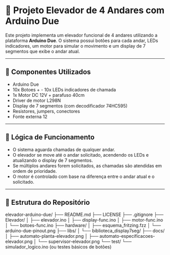 # 🚧 Projeto Elevador de 4 Andares com Arduino Due

Este projeto implementa um elevador funcional de 4 andares utilizando a plataforma **Arduino Due**. O sistema possui botões para cada andar, LEDs indicadores, um motor para simular o movimento e um display de 7 segmentos que exibe o andar atual.

---

## 🔧 Componentes Utilizados

- Arduino Due
- 10x Botoes + - 10x LEDs indicadores de chamada
- 1x Motor DC 12V + parafuso 40cm
- Driver de motor L298N
- Display de 7 segmentos (com decodificador 74HC595)
- Resistores, jumpers, conectores
- Fonte externa 12

---

## 🧠 Lógica de Funcionamento

- O sistema aguarda chamadas de qualquer andar.
- O elevador se move até o andar solicitado, acendendo os LEDs e atualizando o display de 7 segmentos.
- Se múltiplos andares forem solicitados, as chamadas são atendidas em ordem de prioridade.
- O motor é controlado com base na diferença entre o andar atual e o solicitado.

---

## 📁 Estrutura do Repositório
elevador-arduino-due/
├── README.md
├── LICENSE
├── .gitignore
├── Elevador/
│   ├── elevador.ino
│   ├── display-func.ino
│   ├── motor-func.ino
│   └── botoes-func.ino
├── hardware/
│   ├── esquema_fritzing.fzz
│   └── arduino-due-pinout.png
├── libs/
│   └── biblioteca_display7seg/
├── docs/
│   ├── automato-planta-elevador.png
│   ├── automato-especificacoes-elevador.png
│   └── supervisor-elevador.png
└── test/
    └── simulador_logico.ino (ou testes básicos de botões)


